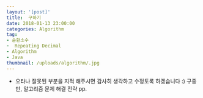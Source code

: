 ```yaml
---
layout: '[post]'
title:  구하기
date: 2018-01-13 23:00:00
categories: Algorithm
tag:
- 순환소수
-  Repeating Decimal
- Algorithm
- Java
thumbnail: /uploads/algorithm/.jpg
---
```



* 오타나 잘못된 부분을 지적 해주시면 감사히 생각하고 수정토록 하겠습니다 :)
구종만, 알고리즘 문제 해결 전략 pp.

